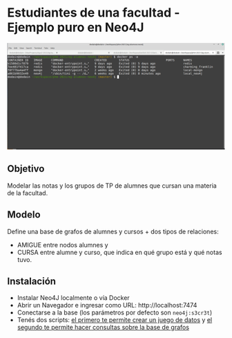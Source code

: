 # Estudiantes de una facultad - Ejemplo puro en Neo4J

![video](./video/alumnes.gif)

## Objetivo
Modelar las notas y los grupos de TP de alumnes que cursan una materia de la facultad.

## Modelo

Define una base de grafos de alumnes y cursos + dos tipos de relaciones: 

* AMIGUE entre nodos alumnes y 
* CURSA entre alumne y curso, que indica en qué grupo está y qué notas tuvo.

## Instalación

- Instalar Neo4J localmente o vía Docker
- Abrir un Navegador e ingresar como URL: http://localhost:7474
- Conectarse a la base (los parámetros por defecto son `neo4j:s3cr3t`)
- Tenés dos scripts: [el primero te permite crear un juego de datos](./01_create_fixture.cypher) y [el segundo te permite hacer consultas sobre la base de grafos](./02_queries_de_alumnes.cypher)
